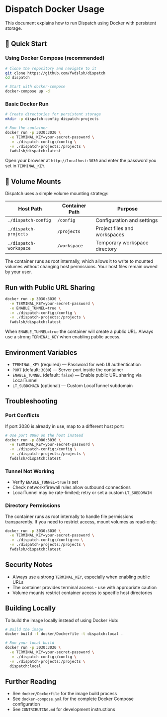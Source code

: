 # Dispatch Docker Usage

This document explains how to run Dispatch using Docker with persistent storage.

## 🚀 Quick Start

### Using Docker Compose (recommended)

```bash
# Clone the repository and navigate to it
git clone https://github.com/fwdslsh/dispatch
cd dispatch

# Start with docker-compose
docker-compose up -d
```

### Basic Docker Run

```bash
# Create directories for persistent storage
mkdir -p dispatch-config dispatch-projects

# Run the container
docker run -p 3030:3030 \
  -e TERMINAL_KEY=your-secret-password \
  -v ./dispatch-config:/config \
  -v ./dispatch-projects:/projects \
  fwdslsh/dispatch:latest
```

Open your browser at `http://localhost:3030` and enter the password you set in `TERMINAL_KEY`.

## 📁 Volume Mounts

Dispatch uses a simple volume mounting strategy:

| Host Path              | Container Path | Purpose                       |
| ---------------------- | -------------- | ----------------------------- |
| `./dispatch-config`    | `/config`      | Configuration and settings    |
| `./dispatch-projects`  | `/projects`    | Project files and workspaces  |
| `./dispatch-workspace` | `/workspace`   | Temporary workspace directory |

The container runs as root internally, which allows it to write to mounted volumes without changing host permissions. Your host files remain owned by your user.

## Run with Public URL Sharing

```bash
docker run -p 3030:3030 \
  -e TERMINAL_KEY=your-secret-password \
  -e ENABLE_TUNNEL=true \
  -v ./dispatch-config:/config \
  -v ./dispatch-projects:/projects \
  fwdslsh/dispatch:latest
```

When `ENABLE_TUNNEL=true` the container will create a public URL. Always use a strong `TERMINAL_KEY` when enabling public access.

## Environment Variables

- `TERMINAL_KEY` (required) — Password for web UI authentication
- `PORT` (default: `3030`) — Server port inside the container
- `ENABLE_TUNNEL` (default: `false`) — Enable public URL sharing via LocalTunnel
- `LT_SUBDOMAIN` (optional) — Custom LocalTunnel subdomain

## Troubleshooting

### Port Conflicts

If port 3030 is already in use, map to a different host port:

```bash
# Use port 8080 on the host instead
docker run -p 8080:3030 \
  -e TERMINAL_KEY=your-secret-password \
  -v ./dispatch-config:/config \
  -v ./dispatch-projects:/projects \
  fwdslsh/dispatch:latest
```

### Tunnel Not Working

- Verify `ENABLE_TUNNEL=true` is set
- Check network/firewall rules allow outbound connections
- LocalTunnel may be rate-limited; retry or set a custom `LT_SUBDOMAIN`

### Directory Permissions

The container runs as root internally to handle file permissions transparently. If you need to restrict access, mount volumes as read-only:

```bash
docker run -p 3030:3030 \
  -e TERMINAL_KEY=your-secret-password \
  -v ./dispatch-config:/config:ro \
  -v ./dispatch-projects:/projects \
  fwdslsh/dispatch:latest
```

## Security Notes

- Always use a strong `TERMINAL_KEY`, especially when enabling public URLs
- The container provides terminal access - use with appropriate caution
- Volume mounts restrict container access to specific host directories

## Building Locally

To build the image locally instead of using Docker Hub:

```bash
# Build the image
docker build -f docker/Dockerfile -t dispatch:local .

# Run your local build
docker run -p 3030:3030 \
  -e TERMINAL_KEY=your-secret-password \
  -v ./dispatch-config:/config \
  -v ./dispatch-projects:/projects \
  dispatch:local
```

## Further Reading

- See `docker/Dockerfile` for the image build process
- See `docker-compose.yml` for the complete Docker Compose configuration
- See `CONTRIBUTING.md` for development instructions
